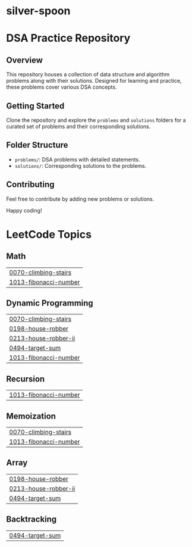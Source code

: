 # silver-spoon
# DSA Practice Repository

## Overview

This repository houses a collection of data structure and algorithm problems along with their solutions.
Designed for learning and practice, these problems cover various DSA concepts.

## Getting Started

Clone the repository and explore the `problems` and `solutions` folders for a curated set of problems and their corresponding solutions.

## Folder Structure

- `problems/`: DSA problems with detailed statements.
- `solutions/`: Corresponding solutions to the problems.

## Contributing

Feel free to contribute by adding new problems or solutions. 

Happy coding!

<!---LeetCode Topics Start-->
# LeetCode Topics
## Math
|  |
| ------- |
| [0070-climbing-stairs](https://github.com/shivani3200/silver-spoon/tree/master/0070-climbing-stairs) |
| [1013-fibonacci-number](https://github.com/shivani3200/silver-spoon/tree/master/1013-fibonacci-number) |
## Dynamic Programming
|  |
| ------- |
| [0070-climbing-stairs](https://github.com/shivani3200/silver-spoon/tree/master/0070-climbing-stairs) |
| [0198-house-robber](https://github.com/shivani3200/silver-spoon/tree/master/0198-house-robber) |
| [0213-house-robber-ii](https://github.com/shivani3200/silver-spoon/tree/master/0213-house-robber-ii) |
| [0494-target-sum](https://github.com/shivani3200/silver-spoon/tree/master/0494-target-sum) |
| [1013-fibonacci-number](https://github.com/shivani3200/silver-spoon/tree/master/1013-fibonacci-number) |
## Recursion
|  |
| ------- |
| [1013-fibonacci-number](https://github.com/shivani3200/silver-spoon/tree/master/1013-fibonacci-number) |
## Memoization
|  |
| ------- |
| [0070-climbing-stairs](https://github.com/shivani3200/silver-spoon/tree/master/0070-climbing-stairs) |
| [1013-fibonacci-number](https://github.com/shivani3200/silver-spoon/tree/master/1013-fibonacci-number) |
## Array
|  |
| ------- |
| [0198-house-robber](https://github.com/shivani3200/silver-spoon/tree/master/0198-house-robber) |
| [0213-house-robber-ii](https://github.com/shivani3200/silver-spoon/tree/master/0213-house-robber-ii) |
| [0494-target-sum](https://github.com/shivani3200/silver-spoon/tree/master/0494-target-sum) |
## Backtracking
|  |
| ------- |
| [0494-target-sum](https://github.com/shivani3200/silver-spoon/tree/master/0494-target-sum) |
<!---LeetCode Topics End-->